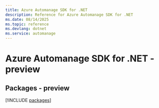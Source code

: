 ```yaml
---
title: Azure Automanage SDK for .NET
description: Reference for Azure Automanage SDK for .NET
ms.date: 08/14/2025
ms.topic: reference
ms.devlang: dotnet
ms.service: automanage
---
```

# Azure Automanage SDK for .NET - preview
## Packages - preview
[!INCLUDE [packages](automanage-index.md)]
